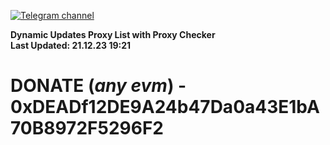 [![Telegram channel](https://img.shields.io/endpoint?url=https://runkit.io/damiankrawczyk/telegram-badge/branches/master?url=https://t.me/n4z4v0d)](https://t.me/n4z4v0d) 

**Dynamic Updates Proxy List with Proxy Checker**  
**Last Updated: 21.12.23 19:21**

# DONATE (_any evm_) - 0xDEADf12DE9A24b47Da0a43E1bA70B8972F5296F2
